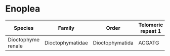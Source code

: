 # Enoplea

| Species | Family | Order | Telomeric repeat 1 | Telomeric repeat 2 | Data type |
| -- | --- | --- | --- | --- | --- |
| Dioctophyme renale | Dioctophymatidae | Dioctophymatida | ACGATG | ATCATC | pacbio |
